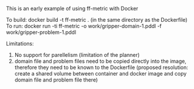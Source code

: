 
This is an early example of using ff-metric with Docker

To build: docker build -t ff-metric . (in the same directory as the Dockerfile)
To run: docker run -ti ff-metric -o work/gripper-domain-1.pddl -f work/gripper-problem-1.pddl

Limitations:

1) No support for parellelism (limitation of the planner)
2) domain file and problem files need to be copied directly into the image, 
therefore they need to be known to the Dockerfile (proposed resolution: create a 
shared volume between container and docker image and copy domain file and 
problem file there)
